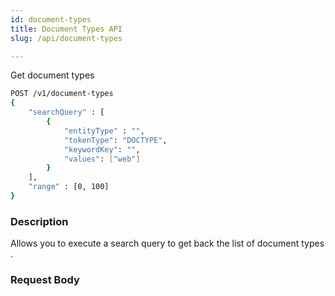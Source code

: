 ```yaml
---
id: document-types
title: Document Types API
slug: /api/document-types

---
```


Get document types

```bash
POST /v1/document-types
{
	"searchQuery" : [
		{
			"entityType" : "",
			"tokenType": "DOCTYPE",
			"keywordKey": "",
			"values": ["web"]
		}
	],
	"range" : [0, 100]
}
```

### Description

Allows you to execute a search query to get back the list of document types .

### Request Body
